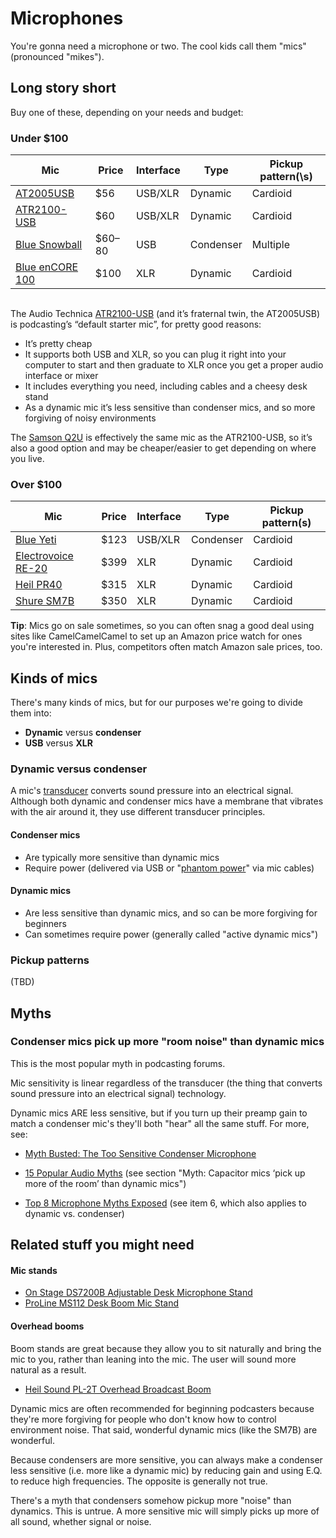 # Microphones

You're gonna need a microphone or two. The cool kids call them "mics" \(pronounced "mikes"\).

## Long story short

Buy one of these, depending on your needs and budget:

### Under $100

| Mic | Price | Interface | Type | Pickup pattern\(\s) |
| --- | --- | --- | --- | --- |
| [AT2005USB](https://www.amazon.com/dp/B007JX8O0Y) | $56 | USB/XLR | Dynamic | Cardioid |
| [ATR2100-USB](http://www.amazon.com/dp/B004QJOZS4) | $60 | USB/XLR | Dynamic | Cardioid |
| [Blue Snowball](http://www.amazon.com/dp/B000EOPQ7E) | $60–80 | USB | Condenser | Multiple |
| [Blue enCORE 100](http://www.amazon.com/dp/B002SQJL9U) | $100 | XLR | Dynamic | Cardioid |

<p style="margin:-8px">&nbsp;<p>

The Audio Technica [ATR2100-USB](http://www.amazon.com/dp/B004QJOZS4) (and it’s fraternal twin, the AT2005USB) is podcasting’s “default starter mic”, for pretty good reasons:

* It’s pretty cheap
* It supports both USB and XLR, so you can plug it right into your computer to start and then graduate to XLR once you get a proper audio interface or mixer
* It includes everything you need, including cables and a cheesy desk stand
* As a dynamic mic it’s less sensitive than condenser mics, and so more forgiving of noisy environments

The [Samson Q2U](http://www.amazon.com/dp/B001R747SG) is effectively the same mic as the ATR2100-USB, so it’s also a good option and may be cheaper\/easier to get depending on where you live.

### Over $100

| Mic | Price | Interface | Type | Pickup pattern\(s\) |
| --- | --- | --- | --- | --- |
| [Blue Yeti](https://www.amazon.com/dp/B002VA464S) | $123 | USB/XLR | Condenser | Cardioid |
| [Electrovoice RE-20](https://www.amazon.com/dp/B000Z7LLQ0/) | $399 | XLR | Dynamic | Cardioid |
| [Heil PR40](http://www.amazon.com/dp/B00PQYBRNY) | $315 | XLR | Dynamic | Cardioid |
| [Shure SM7B](http://www.amazon.com/dp/B0002E4Z8M/) | $350 | XLR | Dynamic | Cardioid |

**Tip**: Mics go on sale sometimes, so you can often snag a good deal using sites like CamelCamelCamel to set up an Amazon price watch for ones you're interested in. Plus, competitors often match Amazon sale prices, too.

## Kinds of mics

There's many kinds of mics, but for our purposes we're going to divide them into:

* **Dynamic** versus **condenser**
* **USB** versus **XLR**

### Dynamic versus condenser

A mic's [transducer](https://en.wikipedia.org/wiki/Transducer) converts sound pressure into an electrical signal.  Although both dynamic and condenser mics have a membrane that vibrates with the air around it, they use different transducer principles.

#### Condenser mics

* Are typically more sensitive than dynamic mics
* Require power \(delivered via USB or "[phantom power](https://en.wikipedia.org/wiki/Phantom_power)" via mic cables\)

#### Dynamic mics

* Are less sensitive than dynamic mics, and so can be more forgiving for beginners
* Can sometimes require power \(generally called "active dynamic mics"\)

### Pickup patterns

\(TBD\)

## Myths

### Condenser mics pick up more "room noise" than dynamic mics

This is the most popular myth in podcasting forums.

Mic sensitivity is linear regardless of the transducer \(the thing that converts sound pressure into an electrical signal\) technology.

Dynamic mics ARE less sensitive, but if you turn up their preamp gain to match a condenser mic's they'll both "hear" all the same stuff. For more, see:

* [Myth Busted: The Too Sensitive Condenser Microphone](http://www.homebrewedmusic.com/2009/12/30/myth-busted-the-too-sensitive-condenser-microphone/)

* [15 Popular Audio Myths](http://www.soundonsound.com/sos/mar14/articles/myths.htm) \(see section "Myth: Capacitor mics ‘pick up more of the room’ than dynamic mics"\)

* [Top 8 Microphone Myths Exposed](http://blog.shure.com/top-8-microphone-myths-exposed/) \(see item 6, which also applies to dynamic vs. condenser\)


## Related stuff you might need

#### Mic stands

* [On Stage DS7200B Adjustable Desk Microphone Stand](http://www.amazon.com/dp/B0002M3OVI/)
* [ProLine MS112 Desk Boom Mic Stand](http://www.amazon.com/dp/B000J0N5TY/)

#### Overhead booms

Boom stands are great because they allow you to sit naturally and bring the mic to you, rather than leaning into the mic.  The user will sound more natural as a result.

* [Heil Sound PL-2T Overhead Broadcast Boom](http://www.amazon.com/dp/B000SZVZ74)

Dynamic mics are often recommended for beginning podcasters because they're more forgiving for people who don't know how to control environment noise. That said, wonderful dynamic mics \(like the SM7B\) are wonderful.

Because condensers are more sensitive, you can always make a condenser less sensitive \(i.e. more like a dynamic mic\) by reducing gain and using E.Q. to reduce high frequencies. The opposite is generally not true.

There's a myth that condensers somehow pickup more "noise" than dynamics. This is untrue. A more sensitive mic will simply picks up more of all sound, whether signal or noise.

